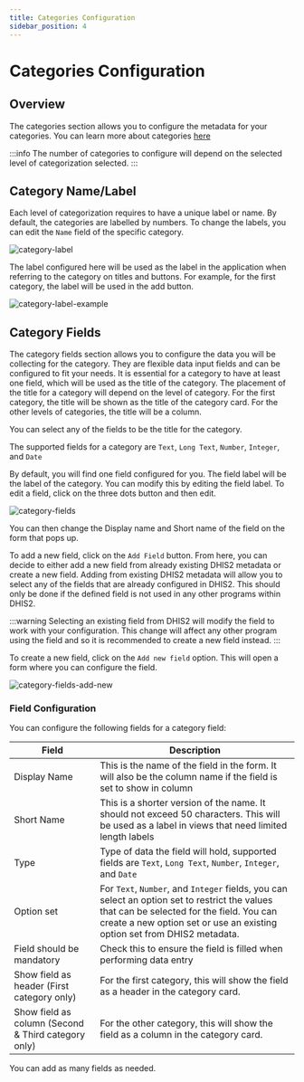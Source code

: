 ```yaml
---
title: Categories Configuration
sidebar_position: 4
---
```


# Categories Configuration

## Overview

The categories section allows you to configure the metadata for your categories.
You can learn more about
categories [here](../concepts#categories)

:::info
The number of categories to configure will depend on the selected level of categorization selected.
:::

## Category Name/Label

Each level of categorization requires to have a unique label or name. By default, the categories are labelled by
numbers. To change the labels, you can edit the `Name` field of the specific category.

![category-label](/img/standalone-action-tracker/categories-name.png)

The label configured here will be used as the label in the application when referring to the category on titles and
buttons. For example, for the first category, the label will be used in the add button.

![category-label-example](/img/standalone-action-tracker/category-labels-and-example.png)

## Category Fields

The category fields section allows you to configure the data you will be collecting for the category. They are flexible
data input fields and can be configured to fit your needs. It is essential for a category to have at least one field,
which will be used as the title of the category. The placement of the title for a category will depend on the level of
category. For the first category, the title will be shown as the title of the category card. For the other levels of
categories, the title will be a column.

You can select any of the fields to be the title for the category.

The supported fields for a category are `Text`, `Long Text`, `Number`, `Integer`, and `Date`

By default, you will find one field configured for you. The field label will be the label of the category. You can
modify this by editing the field label. To edit a field, click on the three dots button and then edit.

![category-fields](/img/standalone-action-tracker/edit-category-title.png)

You can then change the Display name and Short name of the field on the form that pops up.

To add a new field, click on the `Add Field` button. From here, you can decide to either add a new field from already
existing DHIS2 metadata or create a new field. Adding from existing DHIS2 metadata will allow you to select any of the
fields that are already configured in DHIS2. This should only be done if the defined field is not used in any other
programs within DHIS2.

:::warning
Selecting an existing field from DHIS2 will modify the field to work with your configuration. This change will affect
any other program using the field and so it is recommended to create a new field instead.
:::

To create a new field, click on the `Add new field` option. This will open a form where you can configure the field.

![category-fields-add-new](/img/standalone-action-tracker/categories-add-new-field.png)

### Field Configuration

You can configure the following fields for a category field:

| Field                                               | Description                                                                                                                                                                                                            |
|-----------------------------------------------------|------------------------------------------------------------------------------------------------------------------------------------------------------------------------------------------------------------------------|
| Display Name                                        | This is the name of the field in the form. It will also be the column name if the field is set to show in column                                                                                                       |
| Short Name                                          | This is a shorter version of the name. It should not exceed 50 characters. This will be used as a label in views that need limited length labels                                                                       |
| Type                                                | Type of data the field will hold, supported fields are `Text`, `Long Text`, `Number`, `Integer`, and `Date`                                                                                                            |
| Option set                                          | For `Text`, `Number`, and `Integer` fields, you can select an option set to restrict the values that can be selected for the field. You can create a new option set or use an existing option set from DHIS2 metadata. |
| Field should be mandatory                           | Check this to ensure the field is filled when performing data entry                                                                                                                                                    |
| Show field as header (First category only)          | For the first category, this will show the field as a header in the category card.                                                                                                                                     |
| Show field as column (Second & Third category only) | For the other category, this will show the field as a column in the category card.                                                                                                                                     |

You can add as many fields as needed.



